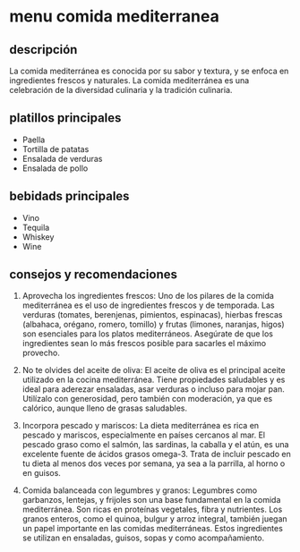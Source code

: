 # menu comida mediterranea

## descripción

La comida mediterránea es conocida por su sabor y textura, y se enfoca en ingredientes frescos y naturales. La comida mediterránea es una celebración de la diversidad culinaria y la tradición culinaria.

## platillos principales

- Paella
- Tortilla de patatas
- Ensalada de verduras
- Ensalada de pollo

## bebidads principales

- Vino
- Tequila
- Whiskey
- Wine

## consejos y recomendaciones

1. Aprovecha los ingredientes frescos:
Uno de los pilares de la comida mediterránea es el uso de ingredientes frescos y de temporada. Las verduras (tomates, berenjenas, pimientos, espinacas), hierbas frescas (albahaca, orégano, romero, tomillo) y frutas (limones, naranjas, higos) son esenciales para los platos mediterráneos. Asegúrate de que los ingredientes sean lo más frescos posible para sacarles el máximo provecho.

2. No te olvides del aceite de oliva:
El aceite de oliva es el principal aceite utilizado en la cocina mediterránea. Tiene propiedades saludables y es ideal para aderezar ensaladas, asar verduras o incluso para mojar pan. Utilízalo con generosidad, pero también con moderación, ya que es calórico, aunque lleno de grasas saludables.

3. Incorpora pescado y mariscos:
La dieta mediterránea es rica en pescado y mariscos, especialmente en países cercanos al mar. El pescado graso como el salmón, las sardinas, la caballa y el atún, es una excelente fuente de ácidos grasos omega-3. Trata de incluir pescado en tu dieta al menos dos veces por semana, ya sea a la parrilla, al horno o en guisos.

4. Comida balanceada con legumbres y granos:
Legumbres como garbanzos, lentejas, y frijoles son una base fundamental en la comida mediterránea. Son ricas en proteínas vegetales, fibra y nutrientes. Los granos enteros, como el quinoa, bulgur y arroz integral, también juegan un papel importante en las comidas mediterráneas. Estos ingredientes se utilizan en ensaladas, guisos, sopas y como acompañamiento.